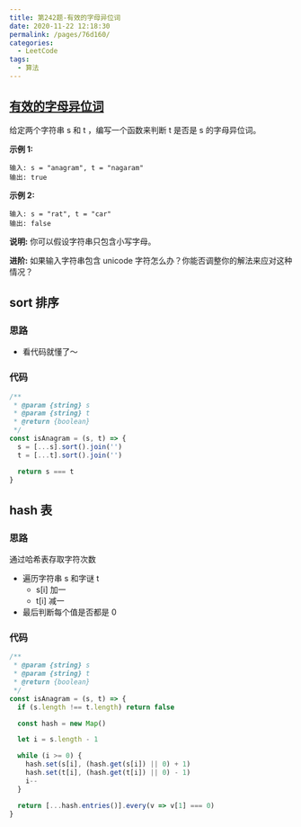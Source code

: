 ```yaml
---
title: 第242题-有效的字母异位词
date: 2020-11-22 12:18:30
permalink: /pages/76d160/
categories:
  - LeetCode
tags:
  - 算法
---
```


## [有效的字母异位词](https://leetcode-cn.com/problems/valid-anagram/)

给定两个字符串 s 和 t ，编写一个函数来判断 t 是否是 s 的字母异位词。

**示例 1:**

```
输入: s = "anagram", t = "nagaram"
输出: true
```

<!-- more -->

**示例 2:**

```
输入: s = "rat", t = "car"
输出: false
```

**说明:**
你可以假设字符串只包含小写字母。

**进阶:**
如果输入字符串包含 unicode 字符怎么办？你能否调整你的解法来应对这种情况？

## sort 排序

### 思路

- 看代码就懂了～

### 代码

```JavaScript
/**
 * @param {string} s
 * @param {string} t
 * @return {boolean}
 */
const isAnagram = (s, t) => {
  s = [...s].sort().join('')
  t = [...t].sort().join('')

  return s === t
}
```

## hash 表

### 思路

通过哈希表存取字符次数

- 遍历字符串 s 和字谜 t
  - s[i] 加一
  - t[i] 减一
- 最后判断每个值是否都是 0

### 代码

```JavaScript
/**
 * @param {string} s
 * @param {string} t
 * @return {boolean}
 */
const isAnagram = (s, t) => {
  if (s.length !== t.length) return false

  const hash = new Map()

  let i = s.length - 1

  while (i >= 0) {
    hash.set(s[i], (hash.get(s[i]) || 0) + 1)
    hash.set(t[i], (hash.get(t[i]) || 0) - 1)
    i--
  }

  return [...hash.entries()].every(v => v[1] === 0)
}
```
